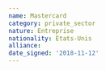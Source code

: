 ```yaml
---
name: Mastercard
category: private_sector
nature: Entreprise
nationality: Etats-Unis
alliance: 
date_signed: '2018-11-12'
---
```

    